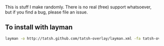 This is stuff I make randomly. There is no real (free) support whatsoever, but if you find a bug, please file an issue.

## To install with layman

```bash
layman -o http://tatsh.github.com/tatsh-overlay/layman.xml -fa tatsh-overlay
```
